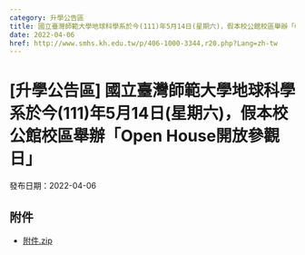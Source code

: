 ```yaml
---
category: 升學公告區
title: 國立臺灣師範大學地球科學系於今(111)年5月14日(星期六)，假本校公館校區舉辦「Open House開放參觀日」
date: 2022-04-06
href: http://www.smhs.kh.edu.tw/p/406-1000-3344,r20.php?Lang=zh-tw
---
```


# [升學公告區] 國立臺灣師範大學地球科學系於今(111)年5月14日(星期六)，假本校公館校區舉辦「Open House開放參觀日」

發布日期：2022-04-06



## 附件

- [附件.zip](https://www.smhs.kh.edu.tw/app/index.php?Action=downloadfile&file=WVhSMFlXTm9MelEyTDNCMFlWOHpNVEEzWHpNeU1EUXlNVGhmTVRRd09UY3VlbWx3&fname=DGGGROTSYWQO41XX50LKSWHGRK30OOLKDGUWTSKK4125MLVWKPROVTPOUSSSPKPO)

